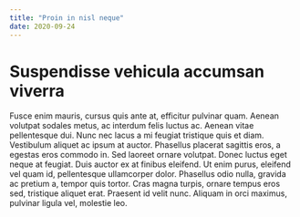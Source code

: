 ```yaml
---
title: "Proin in nisl neque"
date: 2020-09-24
---
```

# Suspendisse vehicula accumsan viverra

Fusce enim mauris, cursus quis ante at, efficitur pulvinar quam. Aenean volutpat sodales metus, ac interdum felis luctus ac. Aenean vitae pellentesque dui. Nunc nec lacus a mi feugiat tristique quis et diam. Vestibulum aliquet ac ipsum at auctor. Phasellus placerat sagittis eros, a egestas eros commodo in. Sed laoreet ornare volutpat. Donec luctus eget neque at feugiat. Duis auctor ex at finibus eleifend. Ut enim purus, eleifend vel quam id, pellentesque ullamcorper dolor. Phasellus odio nulla, gravida ac pretium a, tempor quis tortor. Cras magna turpis, ornare tempus eros sed, tristique aliquet erat. Praesent id velit nunc. Aliquam in orci maximus, pulvinar ligula vel, molestie leo.
